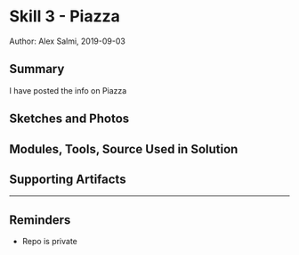 #  Skill 3 - Piazza

Author: Alex Salmi, 2019-09-03

## Summary
I have posted the info on Piazza

## Sketches and Photos


## Modules, Tools, Source Used in Solution


## Supporting Artifacts


-----

## Reminders
- Repo is private
